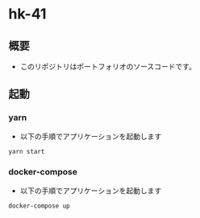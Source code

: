# hk-41

## 概要

- このリポジトリはポートフォリオのソースコードです。

## 起動

### yarn

- 以下の手順でアプリケーションを起動します

```bash
yarn start
```

### docker-compose

- 以下の手順でアプリケーションを起動します

```bash
docker-compose up
```
